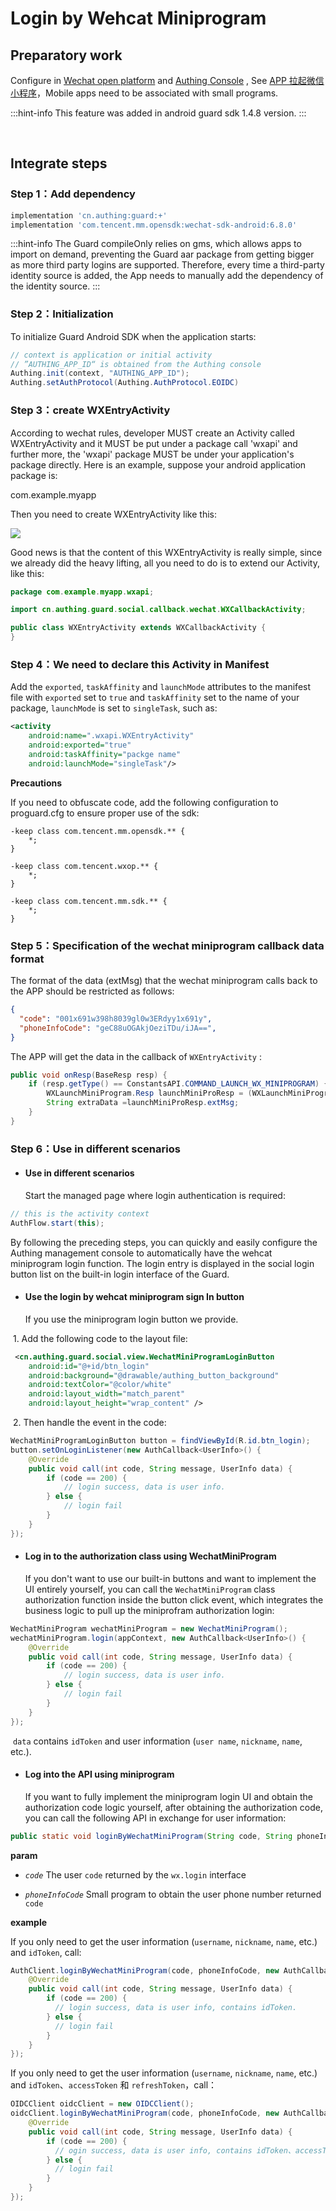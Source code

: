 # Login by Wehcat Miniprogram

<LastUpdated/>

## Preparatory work

Configure in [Wechat open platform](https://open.weixin.qq.com/cgi-bin/index?t=home/index&lang=zh_CN) and  [Authing Console](https://authing.cn/) , See [ APP 拉起微信小程序](../../../guides/connections/social/wechat-miniprogram-applaunch/README.md)，Mobile apps need to be associated with small programs.

:::hint-info
This feature was added in android guard sdk 1.4.8 version.
:::

<br>

## Integrate steps

### Step 1：Add dependency

```groovy
implementation 'cn.authing:guard:+'
implementation 'com.tencent.mm.opensdk:wechat-sdk-android:6.8.0'
```

:::hint-info
The Guard compileOnly relies on gms, which allows apps to import on demand, preventing the Guard aar package from getting bigger as more third party logins are supported. Therefore, every time a third-party identity source is added, the App needs to manually add the dependency of the identity source.
:::

### Step 2：Initialization 

To initialize Guard Android SDK when the application starts:

```java
// context is application or initial activity
// ”AUTHING_APP_ID“ is obtained from the Authing console
Authing.init(context, "AUTHING_APP_ID");
Authing.setAuthProtocol(Authing.AuthProtocol.EOIDC)
```

### Step 3：create WXEntryActivity

According to wechat rules, developer MUST create an Activity called WXEntryActivity and it MUST be put under a package call 'wxapi' and further more, the 'wxapi' package MUST be under your application's package directly. Here is an example, suppose your android application package is:

com.example.myapp

Then you need to create WXEntryActivity like this:

![](./images/wechat/wxentry.png)

Good news is that the content of this WXEntryActivity is really simple, since we already did the heavy lifting, all you need to do is to extend our Activity, like this:

```java
package com.example.myapp.wxapi;

import cn.authing.guard.social.callback.wechat.WXCallbackActivity;

public class WXEntryActivity extends WXCallbackActivity {
}
```

### Step 4：We need to declare this Activity in Manifest

Add the `exported`, `taskAffinity` and `launchMode` attributes to the manifest file with `exported` set to `true` and `taskAffinity` set to the name of your package, `launchMode` is set to `singleTask`, such as:

```xml
<activity
    android:name=".wxapi.WXEntryActivity"
    android:exported="true"
    android:taskAffinity="packge name"
    android:launchMode="singleTask"/>
```

**Precautions**

If you need to obfuscate code, add the following configuration to proguard.cfg to ensure proper use of the sdk:

```
-keep class com.tencent.mm.opensdk.** {
    *;
}

-keep class com.tencent.wxop.** {
    *;
}

-keep class com.tencent.mm.sdk.** {
    *;
}
```

### Step 5：Specification of the wechat miniprogram callback data format

The format of the data (extMsg) that the wechat miniprogram calls back to the APP should be restricted as follows:

```json
{
  "code": "001x691w398h8039gl0w3ERdyy1x691y",
  "phoneInfoCode": "geC88uOGAkjOeziTDu/iJA==",
}
```

The APP will get the data in the callback of `WXEntryActivity` :

```java
public void onResp(BaseResp resp) {
    if (resp.getType() == ConstantsAPI.COMMAND_LAUNCH_WX_MINIPROGRAM) {
        WXLaunchMiniProgram.Resp launchMiniProResp = (WXLaunchMiniProgram.Resp) resp;
        String extraData =launchMiniProResp.extMsg;
    }
}
```

### Step 6：Use in different scenarios

- #### Use in different scenarios
  Start the managed page where login authentication is required:
```java
// this is the activity context
AuthFlow.start(this);
```

By following the preceding steps, you can quickly and easily configure the Authing management console to automatically have the wehcat miniprogram login function. The login entry is displayed in the social login button list on the built-in login interface of the Guard.

- #### Use the login by wehcat miniprogram sign In button
    If you use the miniprogram login button we provide.

​		1. Add the following code to the layout file:

```xml
 <cn.authing.guard.social.view.WechatMiniProgramLoginButton
    android:id="@+id/btn_login"
    android:background="@drawable/authing_button_background"
    android:textColor="@color/white"
    android:layout_width="match_parent"
    android:layout_height="wrap_content" />
```

​		2. Then handle the event in the code:

```java
WechatMiniProgramLoginButton button = findViewById(R.id.btn_login);
button.setOnLoginListener(new AuthCallback<UserInfo>() {
    @Override
    public void call(int code, String message, UserInfo data) {
      	if (code == 200) {
        	// login success, data is user info.
       	} else {
        	// login fail
      	}
    }
});
```

- #### Log in to the authorization class using WechatMiniProgram
  If you don't want to use our built-in buttons and want to implement the UI entirely yourself, you can call the `WechatMiniProgram` class authorization function inside the button click event, which integrates the business logic to pull up the miniprofram authorization login:

```java
WechatMiniProgram wechatMiniProgram = new WechatMiniProgram();
wechatMiniProgram.login(appContext, new AuthCallback<UserInfo>() {
    @Override
    public void call(int code, String message, UserInfo data) {
        if (code == 200) {
        	// login success, data is user info.
       	} else {
        	// login fail
      	}
    }
});
```

​	`data` contains `idToken` and user information (`user name`, `nickname`, `name`, etc.).

- #### Log into the API using miniprogram

  If you want to fully implement the miniprogram login UI and obtain the authorization code logic yourself, after obtaining the authorization code, you can call the following API in exchange for user information:

```java
public static void loginByWechatMiniProgram(String code, String phoneInfoCode, @NotNull AuthCallback<UserInfo> callback)
```

**param**

- *`code`* The user `code`  returned by the `wx.login` interface

- *`phoneInfoCode`* Small program to obtain the user phone number returned `code`

**example**

If you only need to get the user information (`username`, `nickname`, `name`, etc.) and `idToken`, call:

```java
AuthClient.loginByWechatMiniProgram(code, phoneInfoCode, new AuthCallback<UserInfo>() {
    @Override
    public void call(int code, String message, UserInfo data) {
        if (code == 200) {
          // login success, data is user info, contains idToken.
        } else {
          // login fail
        }
    }
});
```

If you only need to get the user information (`username`, `nickname`, `name`, etc.) and `idToken`、`accessToken` 和 `refreshToken`，call：

```java
OIDCClient oidcClient = new OIDCClient();
oidcClient.loginByWechatMiniProgram(code, phoneInfoCode, new AuthCallback<UserInfo>() {
    @Override
    public void call(int code, String message, UserInfo data) {
        if (code == 200) {
          // ogin success, data is user info, contains idToken、accessToken and refreshToken.
        } else {
          // login fail
        }
    }
});
```

